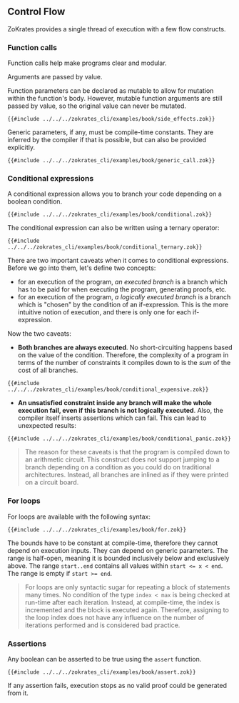 ## Control Flow

ZoKrates provides a single thread of execution with a few flow constructs.

### Function calls

Function calls help make programs clear and modular.

Arguments are passed by value.

Function parameters can be declared as mutable to allow for mutation within the function's body. However, mutable function arguments are still passed by value, so the original value can never be mutated.

```zokrates
{{#include ../../../zokrates_cli/examples/book/side_effects.zok}}
```

Generic parameters, if any, must be compile-time constants. They are inferred by the compiler if that is possible, but can also be provided explicitly.

```zokrates
{{#include ../../../zokrates_cli/examples/book/generic_call.zok}}
```

### Conditional expressions

A conditional expression allows you to branch your code depending on a boolean condition.

```zokrates
{{#include ../../../zokrates_cli/examples/book/conditional.zok}}
```

The conditional expression can also be written using a ternary operator:

```zokrates
{{#include ../../../zokrates_cli/examples/book/conditional_ternary.zok}}
```

There are two important caveats when it comes to conditional expressions. Before we go into them, let's define two concepts:
- for an execution of the program, *an executed branch* is a branch which has to be paid for when executing the program, generating proofs, etc.
- for an execution of the program, *a logically executed branch* is a branch which is "chosen" by the condition of an if-expression. This is the more intuitive notion of execution, and there is only one for each if-expression.

Now the two caveats:
- **Both branches are always executed**. No short-circuiting happens based on the value of the condition. Therefore, the complexity of a program in terms of the number of constraints it compiles down to is the *sum* of the cost of all branches.
```zokrates
{{#include ../../../zokrates_cli/examples/book/conditional_expensive.zok}}
```
- **An unsatisfied constraint inside any branch will make the whole execution fail, even if this branch is not logically executed**. Also, the compiler itself inserts assertions which can fail. This can lead to unexpected results:
```zokrates
{{#include ../../../zokrates_cli/examples/book/conditional_panic.zok}}
```

>The reason for these caveats is that the program is compiled down to an arithmetic circuit. This construct does not support jumping to a branch depending on a condition as you could do on traditional architectures. Instead, all branches are inlined as if they were printed on a circuit board.

### For loops

For loops are available with the following syntax:

```zokrates
{{#include ../../../zokrates_cli/examples/book/for.zok}}
```

The bounds have to be constant at compile-time, therefore they cannot depend on execution inputs. They can depend on generic parameters.
The range is half-open, meaning it is bounded inclusively below and exclusively above. The range `start..end` contains all values within `start <= x < end`. The range is empty if `start >= end`.

> For loops are only syntactic sugar for repeating a block of statements many times. No condition of the type `index < max` is being checked at run-time after each iteration. Instead, at compile-time, the index is incremented and the block is executed again. Therefore, assigning to the loop index does not have any influence on the number of iterations performed and is considered bad practice.

### Assertions

Any boolean can be asserted to be true using the `assert` function.

```zokrates
{{#include ../../../zokrates_cli/examples/book/assert.zok}}
```

If any assertion fails, execution stops as no valid proof could be generated from it.
